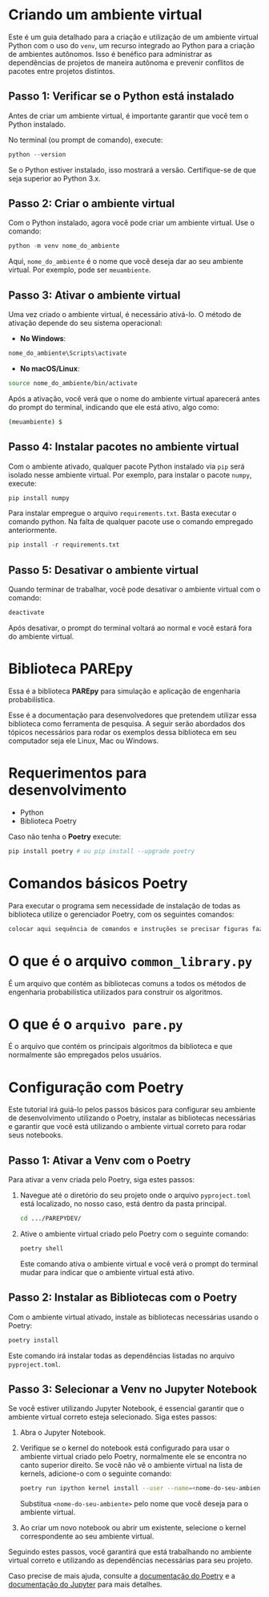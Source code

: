 # Criando um ambiente virtual

Este é um guia detalhado para a criação e utilização de um ambiente virtual Python com o uso do `venv`, um recurso integrado ao Python para a criação de ambientes autônomos. Isso é benéfico para administrar as dependências de projetos de maneira autônoma e prevenir conflitos de pacotes entre projetos distintos. 

## Passo 1: Verificar se o Python está instalado
Antes de criar um ambiente virtual, é importante garantir que você tem o Python instalado.

No terminal (ou prompt de comando), execute:

```python
python --version
```

Se o Python estiver instalado, isso mostrará a versão. Certifique-se de que seja superior ao Python 3.x.

## Passo 2: Criar o ambiente virtual
Com o Python instalado, agora você pode criar um ambiente virtual. Use o comando:

```python
python -m venv nome_do_ambiente
```

Aqui, `nome_do_ambiente` é o nome que você deseja dar ao seu ambiente virtual. Por exemplo, pode ser `meuambiente`.

## Passo 3: Ativar o ambiente virtual
Uma vez criado o ambiente virtual, é necessário ativá-lo. O método de ativação depende do seu sistema operacional:

* **No Windows**:
```bash
nome_do_ambiente\Scripts\activate
```

* **No macOS/Linux**:
```bash
source nome_do_ambiente/bin/activate
```

Após a ativação, você verá que o nome do ambiente virtual aparecerá antes do prompt do terminal, indicando que ele está ativo, algo como:

```bash
(meuambiente) $
```

## Passo 4: Instalar pacotes no ambiente virtual
Com o ambiente ativado, qualquer pacote Python instalado via `pip` será isolado nesse ambiente virtual. Por exemplo, para instalar o pacote `numpy`, execute:

```python
pip install numpy
```

Para instalar empregue o arquivo `requirements.txt`. Basta executar o comando python. Na falta de qualquer pacote use o comando empregado anteriormente.

```python
pip install -r requirements.txt
```

## Passo 5: Desativar o ambiente virtual
Quando terminar de trabalhar, você pode desativar o ambiente virtual com o comando:

```bash
deactivate
```

Após desativar, o prompt do terminal voltará ao normal e você estará fora do ambiente virtual.

# Biblioteca PAREpy

Essa é a biblioteca **PAREpy** para simulação e aplicação de engenharia probabilística. 
   
Esse é a documentação para desenvolvedores que pretendem utilizar essa biblioteca como ferramenta de pesquisa. A seguir serão abordados dos tópicos necessários para rodar os exemplos dessa biblioteca em seu computador seja ele Linux, Mac ou Windows.

# Requerimentos para desenvolvimento

- Python  
- Biblioteca Poetry

Caso não tenha o **Poetry** execute:

```python
pip install poetry # ou pip install --upgrade poetry 
```

# Comandos básicos Poetry

Para executar o programa sem necessidade de instalação de todas as biblioteca utilize o gerenciador Poetry, com os seguintes comandos:

```python
colocar aqui sequência de comandos e instruções se precisar figuras faz um gifezinho aqui para o pessoal ver vc mexendo
```

# O que é o arquivo ```common_library.py```

É um arquivo que contém as bibliotecas comuns a todos os métodos de engenharia probabilística utilizados para construir os algoritmos.

# O que é o ```arquivo pare.py```

É o arquivo que contém os principais algoritmos da biblioteca e que normalmente são empregados pelos usuários.


# Configuração com Poetry

Este tutorial irá guiá-lo pelos passos básicos para configurar seu ambiente de desenvolvimento utilizando o Poetry, instalar as bibliotecas necessárias e garantir que você está utilizando o ambiente virtual correto para rodar seus notebooks.

## Passo 1: Ativar a Venv com o Poetry

Para ativar a venv criada pelo Poetry, siga estes passos:

1. Navegue até o diretório do seu projeto onde o arquivo `pyproject.toml` está localizado, no nosso caso, está dentro da pasta principal.

   ```bash
   cd .../PAREPYDEV/
   ```

2. Ative o ambiente virtual criado pelo Poetry com o seguinte comando:

   ```bash
   poetry shell
   ```

   Este comando ativa o ambiente virtual e você verá o prompt do terminal mudar para indicar que o ambiente virtual está ativo.

## Passo 2: Instalar as Bibliotecas com o Poetry

Com o ambiente virtual ativado, instale as bibliotecas necessárias usando o Poetry:

```bash
poetry install
```

Este comando irá instalar todas as dependências listadas no arquivo `pyproject.toml`.

## Passo 3: Selecionar a Venv no Jupyter Notebook

Se você estiver utilizando Jupyter Notebook, é essencial garantir que o ambiente virtual correto esteja selecionado. Siga estes passos:

1. Abra o Jupyter Notebook.

2. Verifique se o kernel do notebook está configurado para usar o ambiente virtual criado pelo Poetry, normalmente ele se encontra no canto superior direito. Se você não vê o ambiente virtual na lista de kernels, adicione-o com o seguinte comando:

   ```bash
   poetry run ipython kernel install --user --name=<nome-do-seu-ambiente> --display-name "Python (venv)"
   ```

   Substitua `<nome-do-seu-ambiente>` pelo nome que você deseja para o ambiente virtual.

3. Ao criar um novo notebook ou abrir um existente, selecione o kernel correspondente ao seu ambiente virtual.

Seguindo estes passos, você garantirá que está trabalhando no ambiente virtual correto e utilizando as dependências necessárias para seu projeto.

Caso precise de mais ajuda, consulte a [documentação do Poetry](https://python-poetry.org/docs/) e a [documentação do Jupyter](https://jupyter.org/documentation) para mais detalhes.
